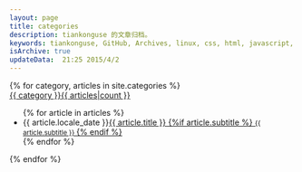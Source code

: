 ```yaml
---
layout: page
title: categories
description: tiankonguse 的文章归档。
keywords: tiankonguse, GitHub, Archives, linux, css, html, javascript, python, Jekyll, plugins, php, 大数据, 分布式, 机器学习, acm, 算法
isArchive: true
updateData:  21:25 2015/4/2
---
```


<div class="row-fluid">
    <div class="span8 offset2">
        <div class="accordion" id="accordion2">
            {% for category, articles in site.categories %}
            <div class="accordion-group">
                <div class="accordion-heading">
                    <a class="accordion-toggle list-of-categories" data-toggle="collapse" data-parent="#accordion2" href="#{{ category.slug }}-ref">
                        {{ category }}<span>{{  articles|count }}</span>
                    </a>
                </div>
                <div id="{{ category.slug }}-ref" class="accordion-body collapse">
                    <div class="accordion-inner">
                        <ul class="list-articles-category">
                            {% for article in articles %} 
                            <li><time pubdate="pubdate" datetime="{{ article.date.isoformat() }}">{{ article.locale_date }}</time><a href="{{ SITEURL }}/{{ article.url }}">{{ article.title }} {%if article.subtitle %} <small> {{ article.subtitle }} </small> {% endif %} </a></li>
                            {% endfor %}
                        </ul>
                    </div>
                </div>
            </div>
            {% endfor %}
        </div>
    </div>
</div>
